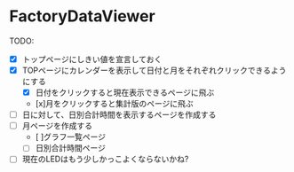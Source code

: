 # FactoryDataViewer

TODO:
* [x] トップページにしきい値を宣言しておく
* [x] TOPページにカレンダーを表示して日付と月をそれぞれクリックできるようにする
  * [x] 日付をクリックすると現在表示できるページに飛ぶ
  * [x]月をクリックすると集計版のページに飛ぶ
* [ ] 日に対して、日別合計時間を表示するページを作成する
* [ ] 月ページを作成する
  * [ ]グラフ一覧ページ
  * [ ] 日別合計時間ページ
* [ ] 現在のLEDはもう少しかっこよくならないかね?
